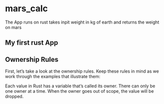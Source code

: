 # mars_calc
The App runs on rust takes inpit weight in kg of earth and returns the weight on mars

## My first rust App

## Ownership Rules
First, let’s take a look at the ownership rules. Keep these rules in mind as we work through the examples that illustrate them:

Each value in Rust has a variable that’s called its owner.
There can only be one owner at a time.
When the owner goes out of scope, the value will be dropped.
